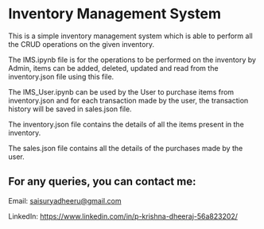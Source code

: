 # Inventory Management System

This is a simple inventory management system which is able to perform all the CRUD operations on the given inventory. 

The IMS.ipynb file is for the operations to be performed on the inventory by Admin, items can be added, deleted, updated and read from the inventory.json file using this file.

The IMS_User.ipynb can be used by the User to purchase items from inventory.json and for each transaction made by the user, the transaction history will be saved in sales.json file. 

The inventory.json file contains the details of all the items present in the inventory.

The sales.json file contains all the details of the purchases made by the user.


## For any queries, you can contact me:

Email: <saisuryadheeru@gmail.com>

LinkedIn: https://www.linkedin.com/in/p-krishna-dheeraj-56a823202/
